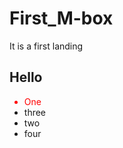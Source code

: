 # First_M-box
It is a first landing

<h2>Hello</h2>

<ul>
  <li style="color: red">One</li>
  <li>three</li>
  <li>two</li>
  <li>four</li>
 </ul>
  

